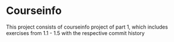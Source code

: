 # Courseinfo

This project consists of courseinfo project of part 1, which includes exercises
from 1.1 - 1.5 with the respective commit history
